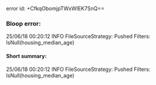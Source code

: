 error id: +CfkqObomjpTWxWIEK7SnQ==
### Bloop error:

25/06/18 00:20:12 INFO FileSourceStrategy: Pushed Filters: IsNull(housing_median_age)
#### Short summary: 

25/06/18 00:20:12 INFO FileSourceStrategy: Pushed Filters: IsNull(housing_median_age)